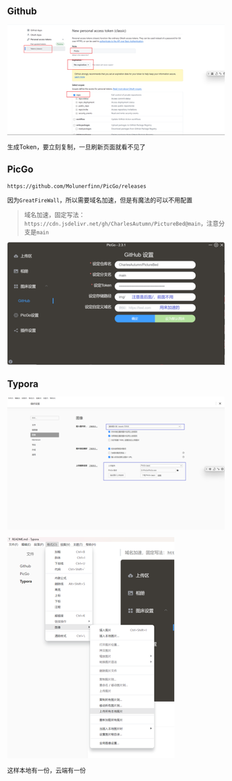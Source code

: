 ## Github

![](https://raw.githubusercontent.com/CharlesAutumn/PictureBed/main/img/202411281703626.png)

生成Token，要立刻复制，一旦刷新页面就看不见了



## PicGo

`https://github.com/Molunerfinn/PicGo/releases`

因为`GreatFireWall`，所以需要域名加速，但是有魔法的可以不用配置

> 域名加速，固定写法：`https://cdn.jsdelivr.net/gh/CharlesAutumn/PictureBed@main`，注意分支是`main`

<img src="https://raw.githubusercontent.com/CharlesAutumn/PictureBed/main/img/202411281638254.png" alt="image-20241128163815955" style="zoom:50%;" />



## Typora

![image-20241128170442234](https://raw.githubusercontent.com/CharlesAutumn/PictureBed/main/img/202411281705194.png)

<img src="https://raw.githubusercontent.com/CharlesAutumn/PictureBed/main/img/202411281705195.png" alt="image-20241128170419604" style="zoom:50%;" />

这样本地有一份，云端有一份

